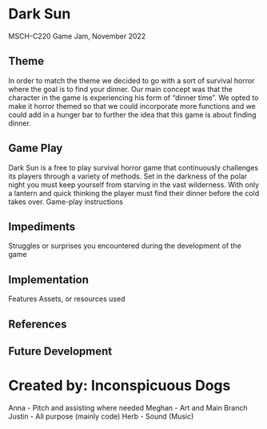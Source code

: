 # Dark Sun
MSCH-C220 Game Jam, November 2022

## Theme
In order to match the theme we decided to go with a sort of survival horror where the goal is to find your dinner. Our main concept was that the character in the game is experiencing his form of “dinner time”. We opted to make it horror themed so that we could incorporate more functions and we could add in a hunger bar to further the idea that this game is about finding dinner. 

## Game Play
Dark Sun is a free to play survival horror game that continuously challenges its players through a variety of methods. Set in the darkness of the polar night you must keep yourself from starving in the vast wilderness. With only a lantern and quick thinking the player must find their dinner before the cold takes over. 
Game-play instructions

## Impediments
Struggles or surprises you encountered during the development of the game

## Implementation
Features
Assets, or resources used

## References

## Future Development

# Created by: Inconspicuous Dogs
  Anna - Pitch and assisting where needed
	Meghan - Art and Main Branch
	Justin - All purpose (mainly code) 
	Herb - Sound (Music)
